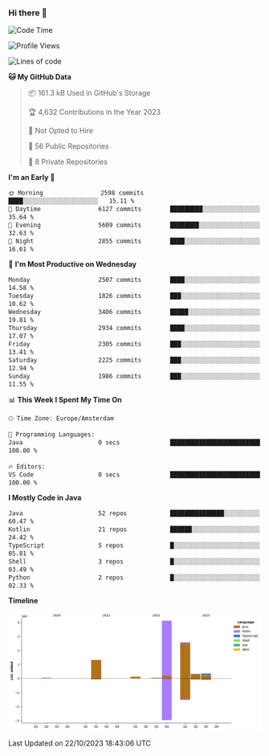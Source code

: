 ### Hi there 👋


<!--START_SECTION:waka-->
![Code Time](http://img.shields.io/badge/Code%20Time-3%2C583%20hrs%2049%20mins-blue)

![Profile Views](http://img.shields.io/badge/Profile%20Views-1-blue)

![Lines of code](https://img.shields.io/badge/From%20Hello%20World%20I%27ve%20Written-8.9%20million%20lines%20of%20code-blue)

**🐱 My GitHub Data** 

> 📦 161.3 kB Used in GitHub's Storage 
 > 
> 🏆 4,632 Contributions in the Year 2023
 > 
> 🚫 Not Opted to Hire
 > 
> 📜 56 Public Repositories 
 > 
> 🔑 8 Private Repositories 
 > 
**I'm an Early 🐤** 

```text
🌞 Morning                2598 commits        ████░░░░░░░░░░░░░░░░░░░░░   15.11 % 
🌆 Daytime                6127 commits        █████████░░░░░░░░░░░░░░░░   35.64 % 
🌃 Evening                5609 commits        ████████░░░░░░░░░░░░░░░░░   32.63 % 
🌙 Night                  2855 commits        ████░░░░░░░░░░░░░░░░░░░░░   16.61 % 
```
📅 **I'm Most Productive on Wednesday** 

```text
Monday                   2507 commits        ████░░░░░░░░░░░░░░░░░░░░░   14.58 % 
Tuesday                  1826 commits        ███░░░░░░░░░░░░░░░░░░░░░░   10.62 % 
Wednesday                3406 commits        █████░░░░░░░░░░░░░░░░░░░░   19.81 % 
Thursday                 2934 commits        ████░░░░░░░░░░░░░░░░░░░░░   17.07 % 
Friday                   2305 commits        ███░░░░░░░░░░░░░░░░░░░░░░   13.41 % 
Saturday                 2225 commits        ███░░░░░░░░░░░░░░░░░░░░░░   12.94 % 
Sunday                   1986 commits        ███░░░░░░░░░░░░░░░░░░░░░░   11.55 % 
```


📊 **This Week I Spent My Time On** 

```text
🕑︎ Time Zone: Europe/Amsterdam

💬 Programming Languages: 
Java                     0 secs              █████████████████████████   100.00 % 

🔥 Editors: 
VS Code                  0 secs              █████████████████████████   100.00 % 
```

**I Mostly Code in Java** 

```text
Java                     52 repos            ███████████████░░░░░░░░░░   60.47 % 
Kotlin                   21 repos            ██████░░░░░░░░░░░░░░░░░░░   24.42 % 
TypeScript               5 repos             █░░░░░░░░░░░░░░░░░░░░░░░░   05.81 % 
Shell                    3 repos             █░░░░░░░░░░░░░░░░░░░░░░░░   03.49 % 
Python                   2 repos             █░░░░░░░░░░░░░░░░░░░░░░░░   02.33 % 
```



**Timeline**

![Lines of Code chart](https://raw.githubusercontent.com/powercasgamer/powercasgamer/master/assets/bar_graph.png)


 Last Updated on 22/10/2023 18:43:06 UTC
<!--END_SECTION:waka-->
